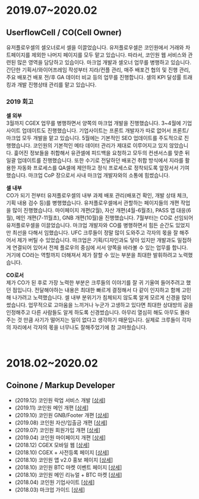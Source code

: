 # 2019.07~2020.02
## UserflowCell / CO(Cell Owner)
유저플로우셀의 셀오너로서 셀을 이끌었습니다. 유저플로우셀은 코인원에서 거래와 차트페이지를 제외한 나머지 페이지를 모두 맡고 있습니다. 따라서, 코인원 웹 서비스와 관련된 많은 영역을 담당하고 있습이다. 마크업 개발과 셀오너 업무를 병행하고 있습니다. 간단한 기획서/와이어프레임 작성부터 지라/컨플 관리, 매주 배포건 협의 및 진행 관리, 주요 배포건 배포 전/후 GA 데이터 비교 등의 업무를 진행합니다. 셀의 KPI 달성률 트래킹과 개발 진행상태 관리를 맡고 있습니다.


### 2019 회고
**셀 외부**
<br>3월까지 CGEX 업무를 병행하면서 양쪽의 마크업 개발을 진행했습니다. 3~4월에 기업사이트 업데이트도 진행했습니다. 기업사이트는 프론트 개발자가 따로 없어서 프론트/마크업 모두 개발을 맡고 있습니다. 5월에는 기본적인 SEO 업데이트를 주도적으로 진행했습니다. 코인원의 기본적인 메타 데이터 관리가 제대로 이루어지고 있지 않았습니다. 흝어진 정보들을 취합해서 유관셀에 피드백을 요청하고 모두의 컨센서스를 맞춘 뒤 일괄 업데이트를 진행했습니다. 또한 수기로 전달하던 배포건 취합 방식에서 지라를 활용한 자동화 프로세스를 QA셀에 제안하고 정식 프로세스로 정착되도록 앞장서서 기여했습니다. 마크업 CoP 장으로서 사내 마크업 개발자와의 소통에 힘썼습니다.

**셀 내부**
<br>CO가 되기 전부터 유저플로우셀의 내부 과제 배포 관리(배포건 확인, 개발 상태 체크, 기획 내용 검수 등)를 병행했습니다. 유저플로우셀에서 관할하는 페이지들의 개편 작업을 많이 진행했습니다. 마이페이지 개편(2월), 자산 개편(4월-6월초), PASS 앱 대응(6월), 메인 개편(7-11월초), GNB 개편(10월)을 진행했습니다. 7월부터는 CO로 선임되어 유저플로우셀을 이끌었습니다. 마크업 개발자와 CO를 병행하면서 힘든 순간도 있었지만 최선을 다해서 임했습니다. UFC 크루들이 정말 많이 도와주고 각자의 몫을 잘 해주어서 제가 버틸 수 있었습니다. 마크업은 기획/디자인과도 닿아 있지만 개발과도 밀접하게 연결되어 있어서 전체 플로우의 중심에 서서 양쪽을 바라볼 수 있는 업무를 합니다. 거기에 CO라는 역할까지 더해져서 제가 잘할 수 있는 부분을 최대한 발휘하려고 노력했습니다.

**CO로서**
<br>제가 CO가 된 후로 가장 노력한 부분은 크루들의 이야기를 잘 귀 기울여 들어주려고 했던 점입니다. 전달해야하는 내용은 최대한 빠르게 결정해서 다 같이 인지하고 함께 고민해 나가려고 노력했습니다. 셀 내부 분위기가 침체되지 않도록 알게 모르게 신경을 많이 썼습니다. 업무적으로 고마움을 느끼거나 누군가 고생하고 있다면 최대한 상대방의 공을 인정해주고 다른 사람들도 알게 하도록 신경썼습니다. 아무리 열심히 해도 아무도 몰라주는 것 만큼 사기가 떨어지는 일이 없다고 생각하기 때문입니다. 실제로 크루들이 각자의 자리에서 각자의 몫을 너무나도 잘해주었기에 참 고마웠습니다.


<br>

# 2018.02~2020.02
## Coinone / Markup Developer

* (2019.12) 코인원 락업 서비스 개발 [[상세](https://coinone.co.kr/talk/notice/detail/838)]
* (2019.11) 코인원 메인 개편 [[상세](https://coinone.co.kr/talk/notice/detail/811)]
* (2019.10) 코인원 GNB/Footer 개편 [[상세](https://coinone.co.kr/talk/notice/detail/791)]
* (2019.08) 코인원 자산/입출금 개편 [[상세](https://coinone.co.kr/talk/notice/detail/744)]
* (2019.07) 코인원 회원가입 개편 [[상세](https://coinone.co.kr/talk/notice/detail/695)]
* (2019.04) 코인원 마이페이지 개편 [[상세](https://coinone.co.kr/talk/notice/detail/602)] 
* (2018.12) CGEX 모바일 웹 [[상세](https://zinee-world.tistory.com/505?category=605544)]
* (2018.10) CGEX + 사전등록 페이지 [[상세](https://zinee-world.tistory.com/504?category=605544)]
* (2018.10) 코인원 앱 v2.0 홍보 페이지 [[상세](https://zinee-world.tistory.com/503?category=605544)]
* (2018.10) 코인원 BTC 마켓 이벤트 페이지 [[상세](https://zinee-world.tistory.com/502?category=605544)]
* (2018.10) 코인원 메인 리뉴얼 + BTC 마켓 [[상세](https://zinee-world.tistory.com/501?category=605544)]
* (2018.04) 코인원 기업사이트 [[상세](https://zinee-world.tistory.com/487?category=605544)]
* (2018.03) 마크업 가이드 [[상세](https://zinee-world.tistory.com/486?category=605544)]
